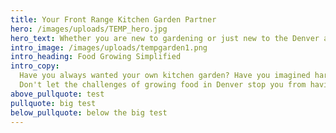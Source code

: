 ```yaml
---
title: Your Front Range Kitchen Garden Partner
hero: /images/uploads/TEMP_hero.jpg
hero_text: Whether you are new to gardening or just new to the Denver area and don't know where to start, Denver Kitchen Gardens is here to help!
intro_image: /images/uploads/tempgarden1.png
intro_heading: Food Growing Simplified
intro_copy:
  Have you always wanted your own kitchen garden? Have you imagined harvesting the freshest ingredients just steps from your home? Have you tried to start a garden and felt completely overwhelmed and exhausted by the results? You are not alone!
  Don't let the challenges of growing food in Denver stop you from having the kitchen garden of your dreams. **Denver Kitchen Gardens is the edible garden partner you've been looking for!**
above_pullquote: test
pullquote: big test
below_pullquote: below the big test
---
```

